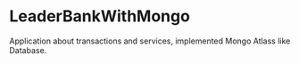 # LeaderBankWithMongo
Application about transactions and services, implemented Mongo Atlass like Database.
